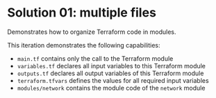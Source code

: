 # Solution 01: multiple files 

Demonstrates how to organize Terraform code in modules.

This iteration demonstrates the following capabilities:

* `main.tf` contains only the call to the Terraform module
* `variables.tf` declares all input variables to this Terraform module
* `outputs.tf` declares all output variables of this Terraform module
* `terraform.tfvars` defines the values for all required input variables
* `modules/network` contains the module code of the `network` module
